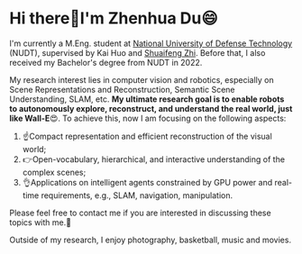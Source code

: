# Hi there👋I'm Zhenhua Du😄
I'm currently a M.Eng. student at [National University of Defense Technology](https://www.nudt.edu.cn/) (NUDT), supervised by Kai Huo and [Shuaifeng Zhi](https://shuaifengzhi.com/). Before that, I also received my Bachelor's degree from NUDT in 2022.

My research interest lies in computer vision and robotics, especially on Scene Representations and Reconstruction, Semantic Scene Understanding, SLAM, etc. **My ultimate research goal is to enable robots to autonomously explore, reconstruct, and understand the real world, just like Wall-E**😍. To achieve this, now I am focusing on the following aspects:
1) ☝️Compact representation and efficient reconstruction of the visual world;
2) 👉Open-vocabulary, hierarchical, and interactive understanding of the complex scenes;
3) 👌Applications on intelligent agents constrained by GPU power and real-time requirements, e.g., SLAM, navigation, manipulation.

Please feel free to contact me if you are interested in discussing these topics with me.🫡

Outside of my research, I enjoy photography, basketball, music and movies.

